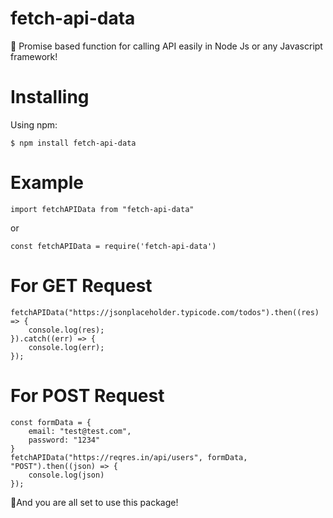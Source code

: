 # fetch-api-data

🚀 Promise based function for calling API easily in Node Js or any Javascript framework!

# Installing

Using npm:

`$ npm install fetch-api-data`

# Example

`import fetchAPIData from "fetch-api-data"`

or

`const fetchAPIData = require('fetch-api-data')`

# For GET Request

```
fetchAPIData("https://jsonplaceholder.typicode.com/todos").then((res) => {
    console.log(res);
}).catch((err) => {
    console.log(err);
});
```

# For POST Request

```
const formData = {
    email: "test@test.com",
    password: "1234"
}
fetchAPIData("https://reqres.in/api/users", formData, "POST").then((json) => {
    console.log(json)
});
```

🚀And you are all set to use this package!
